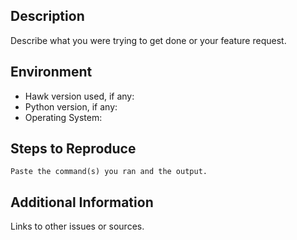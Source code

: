 ## Description

Describe what you were trying to get done or your feature request.

## Environment

* Hawk version used, if any:
* Python version, if any:
* Operating System:

## Steps to Reproduce

```
Paste the command(s) you ran and the output.
```

## Additional Information

Links to other issues or sources.
